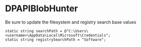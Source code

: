 # DPAPIBlobHunter
Be sure to update the filesystem and registry search base values
```
static string searchPath = @"C:\Users\<username>\AppData\Local\Microsoft\Credentials";
static string registrySearchPath = "Software";
```
